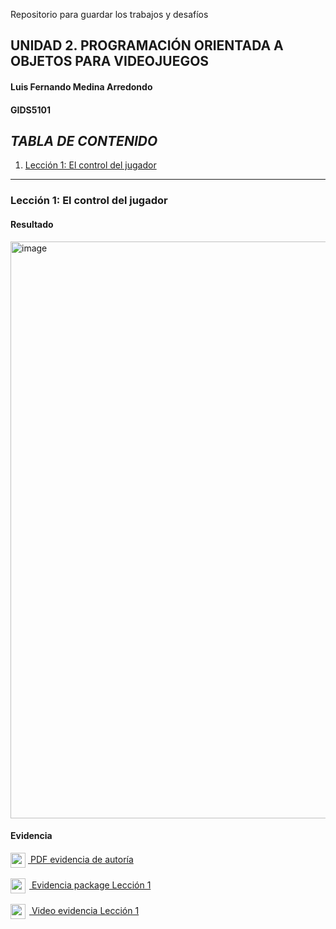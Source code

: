 Repositorio para guardar los trabajos y desafíos 

## UNIDAD 2. PROGRAMACIÓN ORIENTADA A OBJETOS PARA VIDEOJUEGOS

#### Luis Fernando Medina Arredondo
#### GIDS5101

## ***TABLA DE CONTENIDO***
1. [Lección 1: El control del jugador](#leccion-1-el-control-del-jugador)

---



### Lección 1: El control del jugador <a id="leccion-1-el-control-del-jugador"></a>
#### Resultado

<img width="1904" height="923" alt="image" src="https://github.com/user-attachments/assets/609be90c-99b8-4364-aea5-0f88bf3ea92d" />


#### Evidencia

<a href="https://drive.google.com/file/d/1GllRN0AGZ9umV73686p6CbgUaJFYvpvu/view?usp=sharing">
  <img src="https://upload.wikimedia.org/wikipedia/commons/8/87/PDF_file_icon.svg" width="24" style="vertical-align:middle; margin-right:4px;">
  PDF evidencia de autoría
</a>
<br>
<br>
<a href="./Leccion_1_package.unitypackage">
  <img src="https://cdn-icons-png.flaticon.com/512/5968/5968866.png" width="24" style="vertical-align:middle; margin-right:6px;">
  Evidencia package Lección 1
</a>
<br>
<br>
<a href="https://drive.google.com/file/d/1KlpC_yb_4VMt7oCDXkqC6lnYt2_0DHIH/view?usp=sharing">
  <img src="https://upload.wikimedia.org/wikipedia/commons/d/da/Google_Drive_logo.png" width="24" style="vertical-align:middle; margin-right:6px;">
  Video evidencia Lección 1
</a>






